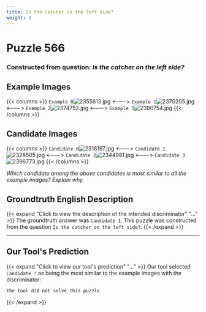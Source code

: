 ```yaml
---
title: Is the catcher on the left side?
weight: 3
---
```


# Puzzle 566
### Constructed from question: _Is the catcher on the left side?_


## Example Images
{{< columns >}}
`Example 0`![2355613.jpg](/gqa_images/2355613.jpg)
<--->
`Example 1`![2370205.jpg](/gqa_images/2370205.jpg)
<--->
`Example 2`![2374752.jpg](/gqa_images/2374752.jpg)
<--->
`Example 3`![2380754.jpg](/gqa_images/2380754.jpg)
{{< /columns >}}

## Candidate Images
{{< columns >}}
`Candidate 0`![2316197.jpg](/gqa_images/2316197.jpg)
<--->
`Candidate 1`![2328505.jpg](/gqa_images/2328505.jpg)
<--->
`Candidate 2`![2344981.jpg](/gqa_images/2344981.jpg)
<--->
`Candidate 3`![2396773.jpg](/gqa_images/2396773.jpg)
{{< /columns >}}

*Which candidate among the above candidates is most similar to all the example images? Explain why.*

## Groundtruth English Description

{{< expand "Click to view the description of the intended discriminator" "..." >}}
The groundtruth answer was `Candidate 1`. This puzzle was constructed from the question `Is the catcher on the left side?`.
{{< /expand >}}

---

## Our Tool's Prediction

{{< expand "Click to view our tool's prediction" "..." >}}
Our tool selected `Candidate ?` as being the most similar to the example images with the discriminator:
```plaintext
The tool did not solve this puzzle
```
{{< /expand >}}
